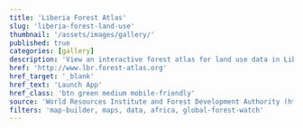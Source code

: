 ```yaml
---
title: 'Liberia Forest Atlas'
slug: 'liberia-forest-land-use'
thumbnail: '/assets/images/gallery/'
published: true
categories: [gallery]
description: 'View an interactive forest atlas for land use data in Liberia'
href: 'http://www.lbr.forest-atlas.org'
href_target: '_blank'
href_text: 'Launch App'
href_class: 'btn green medium mobile-friendly'
source: 'World Resources Institute and Forest Development Authority (http://fda.gov.lr/)'
filters: 'map-builder, maps, data, africa, global-forest-watch'
---
```

